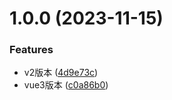 # 1.0.0 (2023-11-15)


### Features

* v2版本 ([4d9e73c](https://github.com/dongjak-ui/vue3-index-list/commit/4d9e73cbaf747a9ba3ccb693f2b8fe1a2ed649c4))
* vue3版本 ([c0a86b0](https://github.com/dongjak-ui/vue3-index-list/commit/c0a86b017b56ac79c57e7871b43d6e9a038c0606))
